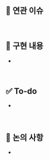 <!--
자세한 개발 내용을 PR title로 달아주세요
    ex) [FEAT#issue번호]: 어쩌구저쩌
!-->

## 📢 연관 이슈
<!-- #번호 -->

<br>

## 🦾 구현 내용
<!--
PR이 포함한 변경사항과 관련 중요한 스크립트나 오브젝트를 명시해주세요
   ex) 스크립트/함수: 어쩌구저쩌
!-->
-

<br>

## ✅ To-do
<!--
보완해야 할 사항을 적어주세요
!-->
-

<br>

## 💭 논의 사항
<!--
개발이나 기획 관련 논의가 필요한 사항을 적어주세요
!-->
-

<br>